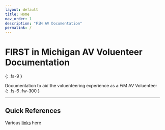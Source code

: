 ```yaml
---
layout: default
title: Home
nav_order: 1
description: "FiM AV Documentation"
permalink: /
---
```


# FIRST in Michigan AV Voluenteer Documentation
{: .fs-9 }

Documentation to aid the voluenteering experience as a FiM AV Voluenteer
{: .fs-6 .fw-300 }

---

## Quick References

Various [links](https://google.com) here 
